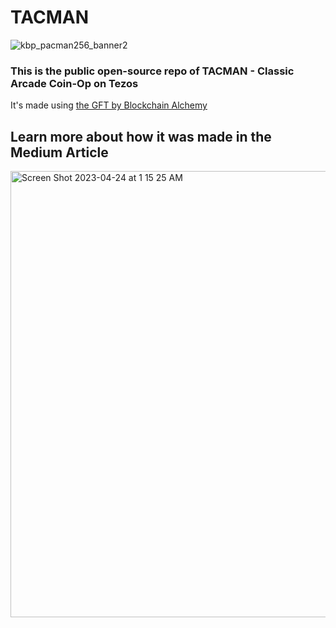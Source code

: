 # TACMAN
![kbp_pacman256_banner2](https://user-images.githubusercontent.com/2120817/233927879-f9b869b1-cfb0-4c51-b16a-f8e0ac5f30c1.jpg)

### This is the public open-source repo of TACMAN - Classic Arcade Coin-Op on Tezos

It's made using [the GFT by Blockchain Alchemy](https://github.com/Blockchain-Alchemy/GFT)

## Learn more about how it was made in the Medium Article
[<img width="714" alt="Screen Shot 2023-04-24 at 1 15 25 AM" src="https://user-images.githubusercontent.com/2120817/233938385-482f3176-0a14-4944-b1bb-ffbf7cd66e80.png">](https://medium.com/@Dreitser/making-a-classic-coin-op-arcade-game-on-tezos-using-gft-by-blockchain-alchemy-3feb47be8a90)
